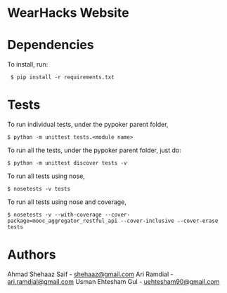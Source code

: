 WearHacks Website
=======


# Dependencies
To install, run:
   
     $ pip install -r requirements.txt

# Tests

To run individual tests, under the pypoker parent folder,

    $ python -m unittest tests.<module name>

To run all the tests, under the pypoker parent folder, just do:

    $ python -m unittest discover tests -v

To run all tests using nose,

    $ nosetests -v tests

To run all tests using nose and coverage,

    $ nosetests -v --with-coverage --cover-package=mooc_aggregator_restful_api --cover-inclusive --cover-erase tests

# Authors

Ahmad Shehaaz Saif - <shehaaz@gmail.com>
Ari Ramdial - <ari.ramdial@gmail.com>
Usman Ehtesham Gul - <uehtesham90@gmail.com>
